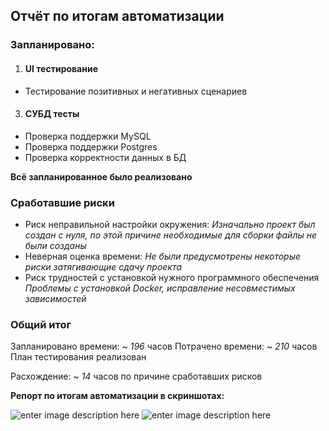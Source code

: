 ## Отчёт по итогам автоматизации

### Запланировано:
1. #### UI тестирование

- Тестирование позитивных и негативных сценариев

3.  #### СУБД тесты

-   Проверка поддержки MySQL
-   Проверка поддержки Postgres
-   Проверка корректности данных в БД

**Всё запланированное было реализовано**

### Сработавшие риски

-   Риск неправильной настройки окружения:
    *Изначально проект был создан с нуля, по этой причине необходимые для сборки файлы не были созданы*
-   Неверная оценка времени:
    *Не были предусмотрены некоторые риски затягивающие сдачу проекта*
-  Риск трудностей с установкой нужного программного обеспечения
   *Проблемы с установкой Docker, исправление несовместимых зависимостей*

### Общий итог

Запланировано времени: ~ *196* часов
Потрачено времени: ~ *210* часов
План тестирования реализован

Расхождение: ~ *14* часов по причине сработавших рисков

**Репорт по итогам автоматизации в скриншотах:**

![enter image description here](C:\Users\77761\Desktop\Diploma\Project_docs\Screenshot_7.png)
![enter image description here](C:\Users\77761\Desktop\Diploma\Project_docs\Screenshot_8.png)

